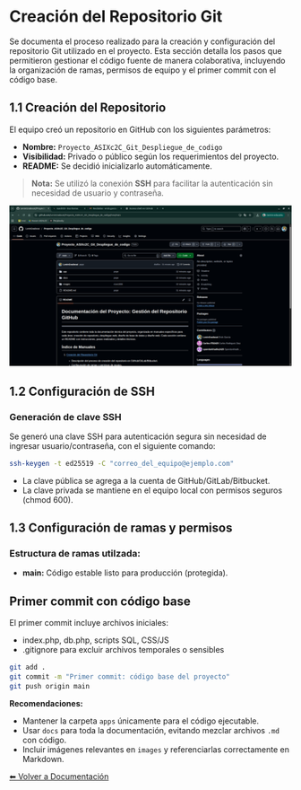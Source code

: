 # Creación del Repositorio Git

Se documenta el proceso realizado para la creación y configuración del repositorio Git utilizado en el proyecto. Esta sección detalla los pasos que permitieron gestionar el código fuente de manera colaborativa, incluyendo la organización de ramas, permisos de equipo y el primer commit con el código base.

## 1.1 Creación del Repositorio

El equipo creó un repositorio en GitHub con los siguientes parámetros:

- **Nombre:** `Proyecto_ASIXc2C_Git_Despliegue_de_codigo`
- **Visibilidad:** Privado o público según los requerimientos del proyecto.
- **README:** Se decidió inicializarlo automáticamente.

> **Nota:** Se utilizó la conexión **SSH** para facilitar la autenticación sin necesidad de usuario y contraseña.

![Repositorio Git](../images/Repositorio_captura.png)

## 1.2 Configuración de SSH

### Generación de clave SSH
Se generó una clave SSH para autenticación segura sin necesidad de ingresar usuario/contraseña, con el siguiente comando:

```bash
ssh-keygen -t ed25519 -C "correo_del_equipo@ejemplo.com"
```

- La clave pública se agrega a la cuenta de GitHub/GitLab/Bitbucket.
- La clave privada se mantiene en el equipo local con permisos seguros (chmod 600).

## 1.3 Configuración de ramas y permisos

### Estructura de ramas utilzada:

- **main:** Código estable listo para producción (protegida).

## Primer commit con código base

El primer commit incluye archivos iniciales:

- index.php, db.php, scripts SQL, CSS/JS
- .gitignore para excluir archivos temporales o sensibles

```bash
git add .
git commit -m "Primer commit: código base del proyecto"
git push origin main
```
**Recomendaciones:**
- Mantener la carpeta `apps` únicamente para el código ejecutable.  
- Usar `docs` para toda la documentación, evitando mezclar archivos `.md` con código.  
- Incluir imágenes relevantes en `images` y referenciarlas correctamente en Markdown.

[⬅ Volver a Documentación](README.md)
